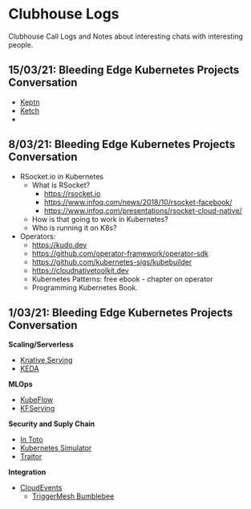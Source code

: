 # Clubhouse Logs
Clubhouse Call Logs and Notes about interesting chats with interesting people.

## 15/03/21: Bleeding Edge Kubernetes Projects Conversation
- [Keptn](http://keptn.sh)
- [Ketch](https://github.com/shipa-corp/ketch)
- 

## 8/03/21: Bleeding Edge Kubernetes Projects Conversation
- RSocket.io in Kubernetes
  - What is RSocket? 
    -   https://rsocket.io
    -   https://www.infoq.com/news/2018/10/rsocket-facebook/
    -   https://www.infoq.com/presentations/rsocket-cloud-native/
  - How is that going to work in Kubernetes?
  - Who is running it on K8s?
- Operators:
  - https://kudo.dev
  - https://github.com/operator-framework/operator-sdk
  - https://github.com/kubernetes-sigs/kubebuilder
  - https://cloudnativetoolkit.dev
  - Kubernetes Patterns: free ebook - chapter on operator
  - Programming Kubernetes Book.

## 1/03/21: Bleeding Edge Kubernetes Projects Conversation

**Scaling/Serverless**
- [Knative Serving](https://knative.dev/docs/serving/)
- [KEDA](https://keda.sh) 

**MLOps** 
- [KubeFlow](https://www.kubeflow.org)
- [KFServing](https://github.com/kubeflow/kfserving)

**Security and Suply Chain**
- [In Toto](github.com/in-toto/in-toto)
- [Kubernetes Simulator](https://github.com/kubernetes-simulator/simulator)
- [Traitor](https://github.com/liamg/traitor)

**Integration**
- [CloudEvents](http://cloudevents.io)
  - [TriggerMesh Bumblebee](https://github.com/triggermesh/bumblebee)

